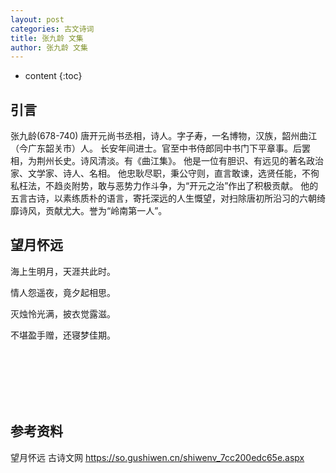 ```yaml
---
layout: post
categories: 古文诗词
title: 张九龄 文集
author: 张九龄 文集
---
```

* content
{:toc}

## 引言

张九龄(678-740) 唐开元尚书丞相，诗人。字子寿，一名博物，汉族，韶州曲江（今广东韶关市）人。
长安年间进士。官至中书侍郎同中书门下平章事。后罢相，为荆州长史。诗风清淡。有《曲江集》。
他是一位有胆识、有远见的著名政治家、文学家、诗人、名相。
他忠耿尽职，秉公守则，直言敢谏，选贤任能，不徇私枉法，不趋炎附势，敢与恶势力作斗争，为“开元之治”作出了积极贡献。
他的五言古诗，以素练质朴的语言，寄托深远的人生慨望，对扫除唐初所沿习的六朝绮靡诗风，贡献尤大。誉为“岭南第一人”。

## 望月怀远

海上生明月，天涯共此时。

情人怨遥夜，竟夕起相思。

灭烛怜光满，披衣觉露滋。

不堪盈手赠，还寝梦佳期。 





<br/><br/><br/><br/><br/>
## 参考资料

望月怀远 古诗文网 <https://so.gushiwen.cn/shiwenv_7cc200edc65e.aspx>